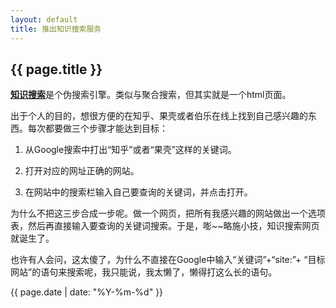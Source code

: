 ```yaml
---
layout: default
title: 推出知识搜索服务
---
```

{{ page.title }}
----------------

[**知识搜索**](http://cfishacker.com/weblab/)是个伪搜索引擎。类似与聚合搜索，但其实就是一个html页面。

出于个人的目的，想很方便的在知乎、果壳或者伯乐在线上找到自己感兴趣的东西。每次都要做三个步骤才能达到目标：

1. 从Google搜索中打出“知乎”或者“果壳”这样的关键词。

2. 打开对应的网址正确的网站。

3. 在网站中的搜索栏输入自己要查询的关键词，并点击打开。

为什么不把这三步合成一步呢。做一个网页，把所有我感兴趣的网站做出一个选项表，然后再直接输入要查询的关键词搜索。于是，嘭~~略施小技，知识搜索网页就诞生了。

也许有人会问，这太傻了，为什么不直接在Google中输入“关键词”+“site:”+ “目标网站”的语句来搜索呢，我只能说，我太懒了，懒得打这么长的语句。

{{ page.date | date: "%Y-%m-%d" }}
